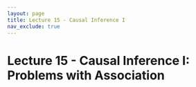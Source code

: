 ```yaml
---
layout: page
title: Lecture 15 - Causal Inference I
nav_exclude: true
---
```


# Lecture 15 - Causal Inference I: Problems with Association
